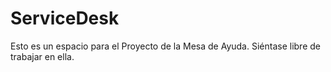 # ServiceDesk

Esto es un espacio para el Proyecto de la Mesa de Ayuda.
Siéntase libre de trabajar en ella.
